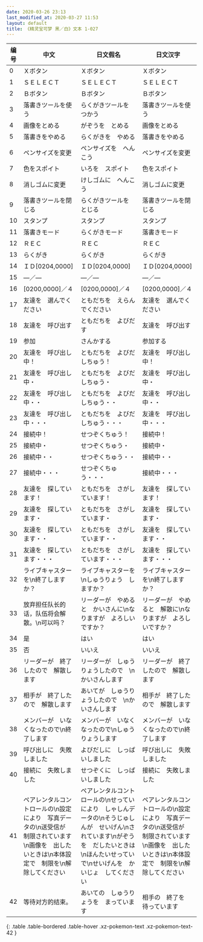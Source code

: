 ```yaml
---
date: 2020-03-26 23:13
last_modified_at: 2020-03-27 11:53
layout: default
title: 《精灵宝可梦 黑／白》文本 1-027
---
```

| 编号 | 中文 | 日文假名 | 日文汉字 |
| ---- | ---- | ---- | --- |
| 0 | Ｘボタン | Ｘボタン | Ｘボタン |
| 1 | ＳＥＬＥＣＴ | ＳＥＬＥＣＴ | ＳＥＬＥＣＴ |
| 2 | Ｂボタン | Ｂボタン | Ｂボタン |
| 3 | 落書きツールを使う | らくがきツールを　つかう | 落書きツールを使う |
| 4 | 画像をとめる | がぞうを　とめる | 画像をとめる |
| 5 | 落書きをやめる | らくがきを　やめる | 落書きをやめる |
| 6 | ペンサイズを変更 | ペンサイズを　へんこう | ペンサイズを変更 |
| 7 | 色をスポイト | いろを　スポイト | 色をスポイト |
| 8 | 消しゴムに変更 | けしゴムに　へんこう | 消しゴムに変更 |
| 9 | 落書きツールを閉じる | らくがきツールを　とじる | 落書きツールを閉じる |
| 10 | スタンプ | スタンプ | スタンプ |
| 11 | 落書きモード | らくがきモード | 落書きモード |
| 12 | ＲＥＣ | ＲＥＣ | ＲＥＣ |
| 13 | らくがき | らくがき | らくがき |
| 14 | ＩＤ[0204,0000] | ＩＤ[0204,0000] | ＩＤ[0204,0000] |
| 15 | ―／― | ―／― | ―／― |
| 16 | [0200,0000]／４ | [0200,0000]／４ | [0200,0000]／４ |
| 17 | 友達を　選んでください | ともだちを　えらんでください | 友達を　選んでください |
| 18 | 友達を　呼び出す | ともだちを　よびだす | 友達を　呼び出す |
| 19 | 参加 | さんかする | 参加する |
| 20 | 友達を　呼び出し中！ | ともだちを　よびだしちゅう！ | 友達を　呼び出し中！ |
| 21 | 友達を　呼び出し中・ | ともだちを　よびだしちゅう・ | 友達を　呼び出し中・ |
| 22 | 友達を　呼び出し中・・ | ともだちを　よびだしちゅう・・ | 友達を　呼び出し中・・ |
| 23 | 友達を　呼び出し中・・・ | ともだちを　よびだしちゅう・・・ | 友達を　呼び出し中・・・ |
| 24 | 接続中！ | せつぞくちゅう！ | 接続中！ |
| 25 | 接続中・ | せつぞくちゅう・ | 接続中・ |
| 26 | 接続中・・ | せつぞくちゅう・・ | 接続中・・ |
| 27 | 接続中・・・ | せつぞくちゅう・・・ | 接続中・・・ |
| 28 | 友達を　探しています！ | ともだちを　さがしています！ | 友達を　探しています！ |
| 29 | 友達を　探しています・ | ともだちを　さがしています・ | 友達を　探しています・ |
| 30 | 友達を　探しています・・ | ともだちを　さがしています・・ | 友達を　探しています・・ |
| 31 | 友達を　探しています・・・ | ともだちを　さがしています・・・ | 友達を　探しています・・・ |
| 32 | ライブキャスターを\n終了しますか？ | ライブキャスターを\nしゅうりょう　しますか？ | ライブキャスターを\n終了しますか？ |
| 33 | 放弃担任队长的话，队伍将会解散。\n可以吗？ | リーダーが　やめると　かいさんに\nなりますが　よろしいですか？ | リーダーが　やめると　解散に\nなりますが　よろしいですか？ |
| 34 | 是 | はい | はい |
| 35 | 否 | いいえ | いいえ |
| 36 | リーダーが　終了したので　解散します | リーダーが　しゅうりょうしたので　\nかいさんします | リーダーが　終了したので　解散します |
| 37 | 相手が　終了したので　解散します | あいてが　しゅうりょうしたので　\nかいさんします | 相手が　終了したので　解散します |
| 38 | メンバーが　いなくなったので\n終了します | メンバーが　いなくなったので\nしゅうりょうします | メンバーが　いなくなったので\n終了します |
| 39 | 呼び出しに　失敗しました | よびだしに　しっぱいしました | 呼び出しに　失敗しました |
| 40 | 接続に　失敗しました | せつぞくに　しっぱいしました | 接続に　失敗しました |
| 41 | ペアレンタルコントロールの\n設定により　写真データの\n送受信が　制限されています\n画像を　出したいときは\n本体設定で　制限を\n解除してください | ペアレンタルコントロールの\nせっていにより　しゃしんデータの\nそうじゅしんが　せいげん\nされています\nがぞうを　だしたいときは\nほんたいせっていで\nせいげんを　かいじょ　してください | ペアレンタルコントロールの\n設定により　写真データの\n送受信が　制限されています\n画像を　出したいときは\n本体設定で　制限を\n解除してください |
| 42 | 等待对方的结束。 | あいての　しゅうりょうを　まっています | 相手の　終了を　待っています |
{: .table .table-bordered .table-hover .xz-pokemon-text .xz-pokemon-text-42 }